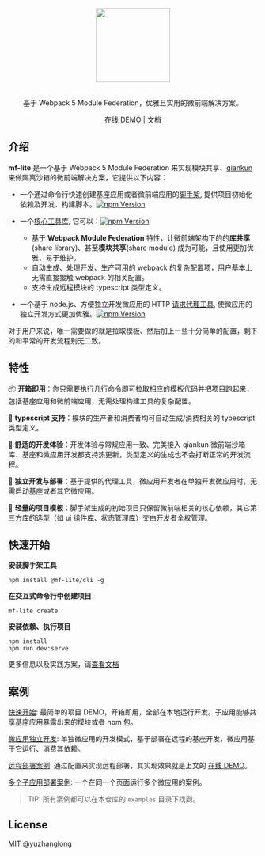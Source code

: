 <div align="center">
<a href="https://github.com/yuzhanglong/mf-lite">
  <img src="https://user-images.githubusercontent.com/56540811/137176565-c6f240c2-73ee-4b9d-bc18-11b29e4512a4.png" width="150">
</a>
</div>
<br/>

<div align="center">

基于 Webpack 5 Module Federation，优雅且实用的微前端解决方案。

</div>

<div align="center">

[在线 DEMO](https://mf-lite-quick-start-base-app.vercel.app/) | [文档](https://ph3xmz5sya.feishu.cn/docs/doccnGEPiy8D3DJTZw6S05QJW4f)
</div>


## 介绍

**mf-lite** 是一个基于 Webpack 5 Module Federation 来实现模块共享、[qiankun](https://github.com/umijs/qiankun) 来做隔离沙箱的微前端解决方案，它提供以下内容：

- 一个通过命令行快速创建基座应用或者微前端应用的[脚手架](https://github.com/yuzhanglong/mf-lite), 提供项目初始化依赖及开发、构建脚本。[![npm Version](https://img.shields.io/npm/v/@attachments/assets.svg)](https://www.npmjs.com/package/@attachments/assets)

- 一个[核心工具库](https://github.com/yuzhanglong/mf-lite/tree/master/packages/core), 它可以：[![npm Version](https://img.shields.io/npm/v/@mf-lite/core.svg)](https://www.npmjs.com/package/@mf-lite/core)
  - 基于 **Webpack Module Federation** 特性，让微前端架构下的的**库共享**(share library)、甚至**模块共享**(share module) 成为可能，且使用更加优雅、易于维护。
  - 自动生成、处理开发、生产可用的 webpack 的复杂配置项，用户基本上无需直接接触 webpack 的相关配置。
  - 支持生成远程模块的 typescript 类型定义。

- 一个基于 node.js、方便独立开发微应用的 HTTP [请求代理工具](https://github.com/yuzhanglong/attachments/tree/main/packages/proxy), 使微应用的独立开发方式更加优雅。[![npm Version](https://img.shields.io/npm/v/@attachments/proxy.svg)](https://www.npmjs.com/package/@attachments/proxy)


对于用户来说，唯一需要做的就是拉取模板、然后加上一些十分简单的配置，剩下的和平常的开发流程别无二致。

## 特性

📦 **开箱即用**：你只需要执行几行命令即可拉取相应的模板代码并把项目跑起来，包括基座应用和微前端应用，无需处理构建工具的复杂配置。

🤩 **typescript 支持**：模块的生产者和消费者均可自动生成/消费相关的 typescript 类型定义。

🚀 **舒适的开发体验**：开发体验与常规应用一致、完美接入 qiankun 微前端沙箱库、基座和微应用开发都支持热更新，类型定义的生成也不会打断正常的开发流程。

🔨 **独立开发与部署**：基于提供的代理工具，微应用开发者在单独开发微应用时，无需启动基座或者其它微应用。

🌟 **轻量的项目模板**：脚手架生成的初始项目只保留微前端相关的核心依赖，其它第三方库的选型（如 ui 组件库、状态管理库）交由开发者全权管理。

## 快速开始

**安装脚手架工具**

```shell
npm install @mf-lite/cli -g
```

**在交互式命令行中创建项目**

```shell
mf-lite create
```

**安装依赖、执行项目**

```shell
npm install
npm run dev:serve
```

更多信息以及实践方案，请[查看文档](https://ph3xmz5sya.feishu.cn/docs/doccnGEPiy8D3DJTZw6S05QJW4f)

## 案例

[快速开始](https://github.com/yuzhanglong/mf-lite/tree/master/examples/quick-start): 最简单的项目 DEMO，开箱即用，全部在本地运行开发。子应用能够共享基座应用暴露出来的模块或者 npm 包。

[微应用独立开发](https://github.com/yuzhanglong/mf-lite/tree/master/examples/micro-app-only): 单独微应用的开发模式，基于部署在远程的基座开发，微应用基于它运行、消费其依赖。

[远程部署案例](https://github.com/yuzhanglong/mf-lite/tree/master/examples/remote-deploy): 通过配置来实现远程部署，其实现效果就是上文的 [在线 DEMO](https://mf-lite-quick-start-base-app.vercel.app/)。

[多个子应用部署案例](https://github.com/yuzhanglong/mf-lite/tree/master/examples/multiply-micro-app): 一个在同一个页面运行多个微应用的案例。

> TIP: 所有案例都可以在本仓库的 `examples` 目录下找到。

## License

MIT [@yuzhanglong](https://github.com/yuzhanglong)

